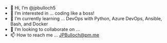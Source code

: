 - 👋 Hi, I’m @jpbulloch5
- 👀 I’m interested in ... coding like a boss!
- 🌱 I’m currently learning ... DevOps with Python, Azure DevOps, Ansible, Bash, and Docker
- 💞️ I’m looking to collaborate on ...
- 📫 How to reach me ... JPBulloch@pm.me

<!---
jpbulloch5/jpbulloch5 is a ✨ special ✨ repository because its `README.md` (this file) appears on your GitHub profile.
You can click the Preview link to take a look at your changes.
--->
